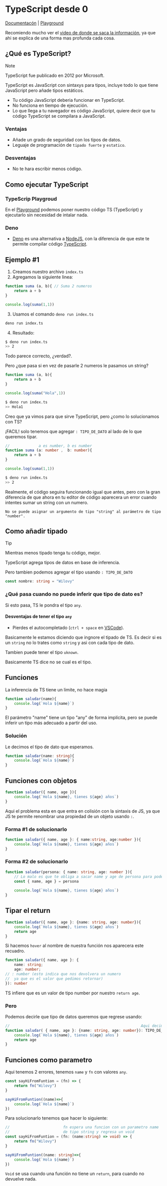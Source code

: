 # TypeScript desde 0

[Documentacón](https://www.typescriptlang.org/) | [Playground](https://www.typescriptlang.org/play#code/Q)

Recomiendo mucho ver el [video de donde se saca la información](https://youtu.be/fUgxxhI_bvc?si=Em3curlWCxzUd7z6), ya que ahi se explica de una forma mas profunda cada cosa.

## ¿Qué es TypeScript?

> [!NOTE]
> TypeScript fue publicado en 2012 por Microsoft.

TypeScript es JavaScript con sintaxys para tipos, incluye todo lo que tiene JavaScript pero añade tipos estáticos.

- Tu código JavaScript deberia funcionar en TypeScript.
- No funciona en tiempo de ejecución.
- Lo que llega a tu navegador es código JavaScript, quiere decir que tu código TypeScript se compilara a JavaScript.

### Ventajas

- Añade un grado de seguridad con los tipos de datos.
- Leguaje de programación de `tipado fuerte` y `estatico`.

### Desventajas

- No te hara escribir menos código.

## Como ejecutar TypeScript

### TypeScrip Playgroud

En el [Playground](https://www.typescriptlang.org/play#code/Q) podemos poner nuestro código TS (TypeScript) y ejecutarlo sin necesidad de intalar nada.

### Deno

- [Deno](https://deno.com/) es una alternativa a [NodeJS](https://nodejs.org/en), con la diferencia de que este te permite compilar código [TypeScript](https://www.typescriptlang.org/).

## Ejemplo #1

1. Creamos nuestro archivo `index.ts`
2. Agregamos la siguiente linea:

```ts
function suma (a, b){ // Suma 2 numeros
    return a + b
}

console.log(suma(1,1))
```

3. Usamos el comando `deno run index.ts`

```bash
deno run index.ts
```

4. Resultado:

```bash
$ deno run index.ts
>> 2
```

Todo parece correcto, ¿verdad?.

Pero ¿que pasa si en vez de pasarle 2 numeros le pasamos un string?

```ts
function suma (a, b){
    return a + b
}

console.log(suma("Hola",1))
```

```bash
$ deno run index.ts
>> Hola1
```

Creo que ya vimos para que sirve TypeScript, pero ¿como lo solucionamos con TS?

¡FACIL! solo tenemos que agregar `: TIPO_DE_DATO` al lado de lo que queremos tipar.

```ts
//             a es number, b es number
function suma (a: number ,  b: number){
    return a + b
}

console.log(suma(1,1))
```

```bash
$ deno run index.ts
>> 2
```

Realmente, el código seguira funcionando igual que antes, pero con la gran diferencia de que ahora en tu editor de código aparecera un error cuando intentes sumar un string con un numero.

```error
No se puede asignar un argumento de tipo "string" al parámetro de tipo "number".
```

## Como añadir tipado

> [!TIP]
> Mientras menos tipado tenga tu código, mejor.

TypeScript agrega tipos de datos en base de inferencia.

Pero tambien podemos agregar el tipo usando `: TIPO_DE_DATO`

```ts
const nombre: string = "Wilovy"
```

### ¿Qué pasa cuando no puede inferir que tipo de dato es?

Si esto pasa, TS le pondra el tipo `any`.

#### Desventajas de tener el tipo `any`

- Pierdes el autocompletado (`ctrl + space` en [VSCode](https://code.visualstudio.com/)).

Basicamente le estamos diciendo que ingnore el tipado de TS. Es decir si es un `string` no lo trates como `string` y asi con cada tipo de dato.

Tambien puede tener el tipo `uknown`.

Basicamente TS dice no se cual es el tipo.

## Funciones

La inferencia de TS tiene un limite, no hace magia

```ts
function saludar(name){
    console.log(`Hola ${name}`)
}
```

El parámetro "name" tiene un tipo "any" de forma implícita, pero se puede inferir un tipo más adecuado a partir del uso.

### Solución

Le decimos el tipo de dato que esperamos.

```ts
function saludar(name: string){
    console.log(`Hola ${name}`)
}
```

## Funciones con objetos

```ts
function saludar({ name, age }){
    console.log(`Hola ${name}, tienes ${age} años`)
}
```

Aqui el problema esta en que entra en colisión con la sintaxis de JS, ya que JS te permite renombrar una propiedad de un objeto usando `:`.

### Forma #1 de solucionarlo

```ts
function saludar({ name, age }: { name:string, age:number }){
    console.log(`Hola ${name}, tienes ${age} años`)
}
```

### Forma #2 de solucionarlo

```ts
function saludar(persona: { name: string, age: number }){
    // Lo malo es que te obliga a sacar name y age de persona para poder usarlos
    const { name, age } = persona
    
    console.log(`Hola ${name}, tienes ${age} años`)
}
```

## Tipar el return

```ts
function saludar({ name, age }: {name: string, age: number}){
    console.log(`Hola ${name}, tienes ${age} años`)
    return age
}
```

Si hacemos `hover` al nombre de nuestra función nos aparecera este recuadro.

```ts
function saludar({ name, age }: {
    name: string;
    age: number;
// : number (esto indica que nos devolvera un numero 
//  ya que es el valor que pedimos retornar)
}): number
```

TS infiere que es un valor de tipo number por nuestro `return age`.

### Pero

Podemos decirle que tipo de datos queremos que regrese usando:

```ts
//                                                           Aqui decimos que tipo de datos queremos devuelta
function saludar( { name, age }: {name: string, age: number}): TIPO_DE_DATO{
    console.log(`Hola ${name}, tienes ${age} años`)
    return age
}
```

## Funciones como parametro

Aqui tenemos 2 errores, tenemos `name` y `fn` con valores `any`.

```ts
const sayHiFromFuntion = (fn) => {
    return fn("Wilovy")
}

sayHiFromFuntion((name)=>{
    console.log(`Hola ${name}`)
})
```

Para solucionarlo tenemos que hacer lo siguiente:

```ts
//                        fn espera una funcion con un parametro name
//                        de tipo string y regresa un void
const sayHiFromFuntion = (fn: (name:string) => void) => {
    return fn("Wilovy")
}

sayHiFromFuntion((name: string)=>{
    console.log(`Hola ${name}`)
})
```

`Void` se usa cuando una función no tiene un `return`, para cuando no devuelve nada.
